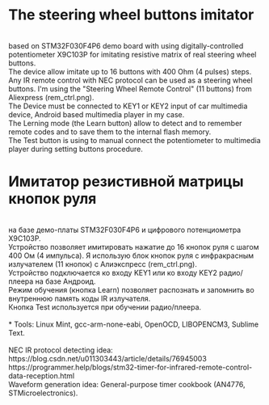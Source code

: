 # The steering wheel buttons imitator
<br>
based on STM32F030F4P6 demo board with using digitally-controlled
potentiometer X9C103P for imitating resistive matrix
of real steering wheel buttons.
<br>
The device allow imitate up to 16 buttons with 400 Ohm (4 pulses) steps.
<br>
Any IR remote control with NEC protocol can be used as a steering wheel buttons.
I'm using the "Steering Wheel Remote Control" (11 buttons) from Aliexpress (rem_ctrl.png).
<br>
The Device must be connected to KEY1 or KEY2 input of car multimedia device,
Android based multimedia player in my case.
<br>
The Lerning mode (the Learn button) allow to detect and to remember remote codes 
and to save them to the internal flash memory.
<br>
The Test button is using to manual connect the potentiometer to multimedia player
during setting buttons procedure.
<br>

# Имитатор резистивной матрицы кнопок руля
<br>
на базе демо-платы STM32F030F4P6 и цифрового потенциометра X9C103P.
<br>
Устройство позволяет имитировать нажатие до 16 кнопок руля с шагом 400 Ом (4 импульса).
Я использую блок кнопок руля с инфракрасным излучателем (11 кнопок) с Алиэкспресс (rem_ctrl.png).
<br>
Устройство подключается ко входу KEY1 или ко входу KEY2 радио/плеера на базе Андроид.
<br>
Режим обучения (кнопка Learn) позволяет распознать и запомнить во внутреннюю память
 коды IR излучателя.
<br>
Кнопка Test используется при обучении радио/плеера.
<br>
<br>
* Tools: Linux Mint, gcc-arm-none-eabi, OpenOCD, LIBOPENCM3, Sublime Text.
<br><br>
NEC IR protocol detecting idea:
<br>
https://blog.csdn.net/u011303443/article/details/76945003
<br>
https://programmer.help/blogs/stm32-timer-for-infrared-remote-control-data-reception.html
<br>
Waveform generation idea: General-purpose timer cookbook (AN4776, STMicroelectronics).



